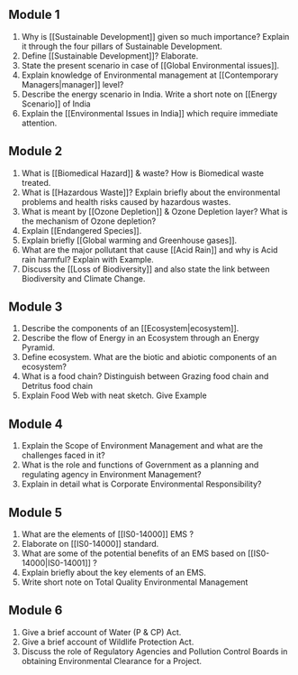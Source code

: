 ## Module 1
1. Why is [[Sustainable Development]] given so much importance? Explain it through the four pillars of Sustainable Development.
2. Define [[Sustainable Development]]? Elaborate.
3. State the present scenario in case of [[Global Environmental issues]].
4. Explain knowledge of Environmental management at [[Contemporary Managers|manager]] level? 
5. Describe the energy scenario in India. Write a short note on [[Energy Scenario]] of India 
6. Explain the [[Environmental Issues in India]] which require immediate attention. 

## Module 2
1. What is [[Biomedical Hazard]] & waste? How is Biomedical waste treated.
2. What is [[Hazardous Waste]]? Explain briefly about the environmental problems and health risks caused by hazardous wastes. 
3. What is meant by [[Ozone Depletion]] & Ozone Depletion layer? What is the mechanism of Ozone depletion?
4. Explain [[Endangered Species]]. 
5. Explain briefly [[Global warming and Greenhouse gases]]. 
6. What are the major pollutant that cause [[Acid Rain]] and why is Acid rain harmful? Explain with Example.
7. Discuss the [[Loss of Biodiversity]] and also state the link between Biodiversity and Climate Change.

## Module 3
1. Describe the components of an [[Ecosystem|ecosystem]].
2. Describe the flow of Energy in an Ecosystem through an Energy Pyramid. 
3. Define ecosystem. What are the biotic and abiotic components of an ecosystem? 
4. What is a food chain? Distinguish between Grazing food chain and Detritus food chain 
5. Explain Food Web with neat sketch. Give Example 

## Module 4
1. Explain the Scope of Environment Management and what are the challenges faced in it?
2. What is the role and functions of Government as a planning and regulating agency in Environment Management? 
3. Explain in detail what is Corporate Environmental Responsibility? 

## Module 5
1. What are the elements of [[IS0-14000]] EMS ?
2. Elaborate on [[IS0-14000]] standard. 
3. What are some of the potential benefits of an EMS based on [[IS0-14000|IS0-14001]] ? 
4. Explain briefly about the key elements of an EMS. 
5. Write short note on Total Quality Environmental Management 

## Module 6
1. Give a brief account of Water (P & CP) Act.
2. Give a brief account of Wildlife Protection Act. 
3. Discuss the role of Regulatory Agencies and Pollution Control Boards in obtaining Environmental Clearance for a Project.